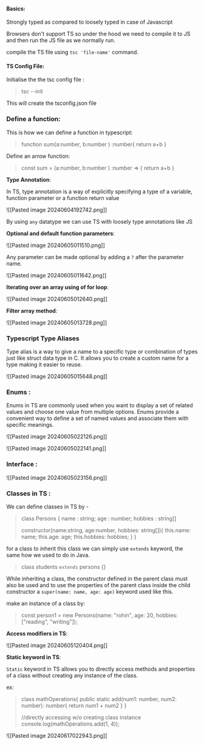 #### Basics:

 Strongly typed as compared to loosely typed in case of Javascript
 
 Browsers don't support TS so under the hood we need to compile it to JS and then run the JS file as we normally run.

compile the TS file using `tsc 'file-name'` command.

#### TS Config File:

Initialise the the tsc config file :

>tsc --init

This will create the tsconfig.json file

### Define a function:

This is how we can define a function in typescript:

>function sum(a:number, b:number ) :number{
>	return a+b
>}

Define an arrow function: 

>const sum = (a:number, b:number ) :number => {
>	return a+b
>}

**Type Annotation**: 

In TS, type annotation is a way of explicitly specifying a type of a variable, function parameter or a function return value

![[Pasted image 20240604192742.png]]

 By using `any` datatype we can use TS with loosely type annotations like JS

**Optional and default function parameters**: 

![[Pasted image 20240605011510.png]]

Any parameter can be made optional by adding a `?` after the parameter name.

![[Pasted image 20240605011642.png]]

**Iterating over an array using of for loop**:

![[Pasted image 20240605012640.png]]

**Filter array method**:

![[Pasted image 20240605013728.png]]

### Typescript Type Aliases

Type alias is a way to give a name to a specific type or combination of types just like struct data type in C. It allows you to create a custom name for a type making it easier to reuse.

![[Pasted image 20240605015648.png]]


### Enums :

Enums in TS are commonly used when you want to display a set of related values and choose one value from multiple options. Enums provide a convenient way to define a set of named values and associate them with specific meanings.

![[Pasted image 20240605022126.png]]

![[Pasted image 20240605022141.png]]

### Interface :


![[Pasted image 20240605023156.png]]

### Classes in TS :

We can define classes in TS by - 

>class Persons {
>name : string;
>age : number;
>hobbies : string[]
>
>constructor(name:string, age:number, hobbies: string[]){
>this.name: name;
>this.age: age;
>this.hobbies: hobbies; 
>}
>}

for a class to inherit this class we can simply use `extends` keyword, the same how we used to do in Java.

>class students `extends` persons {}

While inheriting a class, the constructor defined in the parent class must also be used and to use the properties of the parent class inside the child constructor a `super(name: name, age: age)` keyword used like this.

make an instance of a class by:

>const person1 = new Persons(name: "rohin", age: 20, hobbies: ["reading", "writing"]);

**Access modifiers in TS**:

![[Pasted image 20240605120404.png]]

**Static keyword in TS**:

`Static` keyword in TS allows you to directly access methods and properties of a class without creating any instance of the class.

ex:  

>class mathOperations{
>public static add(num1: number, num2: number): number{
>	return num1 + num2
>	}
>}
>
>//directly accessing w/o creating class instance
>console.log(mathOperations.add(1, 4));  


![[Pasted image 20240617022943.png]]